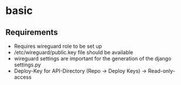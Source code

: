 # basic

## Requirements

- Requires wireguard role to be set up
- /etc/wireguard/public.key file should be available
- wireguard settings are important for the generation of the django settings.py
- Deploy-Key for API-Directory (Repo -> Deploy Keys) -> Read-only-access
